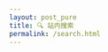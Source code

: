 ```yaml
---
layout: post_pure
title: 🔍 站内搜索
permalink: /search.html
---
```



<script async src="https://cse.google.com/cse.js?cx=b6983bc30483d4337"></script>
<div class="gcse-search"></div>


